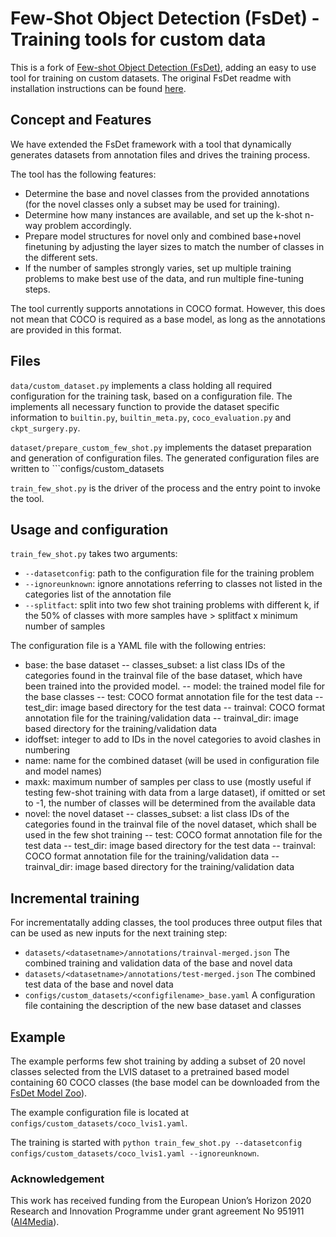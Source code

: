 # Few-Shot Object Detection (FsDet) - Training tools for custom data

This is a fork of [Few-shot Object Detection (FsDet)](https://github.com/ucbdrive/few-shot-object-detection), adding an easy to use tool for training on custom datasets. The original FsDet readme with installation instructions can be found [here](README_fsdet.md).

## Concept and Features

We have extended the FsDet framework with a tool that dynamically generates datasets from annotation files and drives the training process. 

The tool has the following features:

- Determine the base and novel classes from the provided annotations (for the novel classes only a subset may be used for training).
- Determine how many instances are available, and set up the k-shot n-way problem accordingly.
- Prepare model structures for novel only and combined base+novel finetuning by adjusting the layer sizes to match the number of classes in the different sets. 
- If the number of samples strongly varies, set up multiple training problems to make best use of the data, and run multiple fine-tuning steps.

The tool currently supports annotations in COCO format. However, this does not mean that COCO is required as a base model, as long as the annotations are provided in this format. 

## Files

```data/custom_dataset.py``` implements a class holding all required configuration for the training task, based on a configuration file. The implements all necessary function to provide the dataset specific information to ```builtin.py```, ```builtin_meta.py```, ```coco_evaluation.py``` and ```ckpt_surgery.py```.

```dataset/prepare_custom_few_shot.py``` implements the dataset preparation and generation of configuration files. The generated configuration files are written to ```configs/custom_datasets

```train_few_shot.py``` is the driver of the process and the entry point to invoke the tool.

## Usage and configuration

```train_few_shot.py``` takes two arguments:
- ```--datasetconfig```: path to the configuration file for the training problem
- ```--ignoreunknown```: ignore annotations referring to classes not listed in the categories list of the annotation file
- ```--splitfact```: split into two few shot training problems with different k, if the 50% of classes with more samples have > splitfact x minimum number of samples

The configuration file is a YAML file with the following entries:
- base: the base dataset
-- classes_subset: a list class IDs of the categories found in the trainval file of the base dataset, which have been trained into the provided model.
-- model: the trained model file for the base classes
-- test: COCO format annotation file for the test data
-- test_dir: image based directory for the test data
-- trainval:  COCO format annotation file for the training/validation data
-- trainval_dir: image based directory for the training/validation data
- idoffset: integer to add to IDs in the novel categories to avoid clashes in numbering
- name: name for the combined dataset (will be used in configuration file and model names)
- maxk: maximum number of samples per class to use (mostly useful if testing few-shot training with data from a large dataset), if omitted or set to -1, the number of classes will be determined from the available data
- novel: the novel dataset
-- classes_subset: a list class IDs of the categories found in the trainval file of the novel dataset, which shall be used in the few shot training
-- test: COCO format annotation file for the test data
-- test_dir: image based directory for the test data
-- trainval:  COCO format annotation file for the training/validation data
-- trainval_dir: image based directory for the training/validation data

## Incremental training

For incrementatally adding classes, the tool produces three output files that can be used as new inputs for the next training step:

- ```datasets/<datasetname>/annotations/trainval-merged.json``` The combined training and validation data of the base and novel data
- ```datasets/<datasetname>/annotations/test-merged.json``` The combined test data of the base and novel data
- ```configs/custom_datasets/<configfilename>_base.yaml``` A configuration file containing the description of the new base dataset and classes

## Example

The example performs few shot training by adding a subset of 20 novel classes selected from the LVIS dataset to a pretrained based model containing 60 COCO classes (the base model can be downloaded from the [FsDet Model Zoo](https://github.com/ucbdrive/few-shot-object-detection/blob/master/docs/MODEL_ZOO.md)).

The example configuration file is located at ```configs/custom_datasets/coco_lvis1.yaml```.

The training is started with ```python train_few_shot.py --datasetconfig configs/custom_datasets/coco_lvis1.yaml --ignoreunknown```.


### Acknowledgement

This work has received funding from the European Union’s Horizon 2020 Research and Innovation Programme under grant agreement No 951911 ([AI4Media](https://www.ai4media.eu/)).

